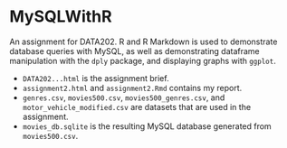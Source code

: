 # MySQLWithR

An assignment for DATA202. R and R Markdown is used to demonstrate database queries with MySQL, as well as demonstrating dataframe manipulation with the `dply` package, and displaying graphs with `ggplot`.

- `DATA202...html` is the assignment brief.
- `assignment2.html` and `assignment2.Rmd` contains my report.
- `genres.csv`, `movies500.csv`, `movies500_genres.csv`, and `motor_vehicle_modified.csv` are datasets that are used in the assignment.
- `movies_db.sqlite` is the resulting MySQL database generated from `movies500.csv`.